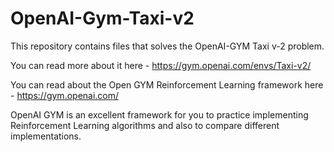 # OpenAI-Gym-Taxi-v2

This repository contains files that solves the OpenAI-GYM Taxi v-2 problem.

You can read more about it here - https://gym.openai.com/envs/Taxi-v2/

You can read about the Open GYM Reinforcement Learning framework here - https://gym.openai.com/

OpenAI GYM is an excellent framework for you to practice implementing Reinforcement Learning algorithms and also to compare different implementations.


